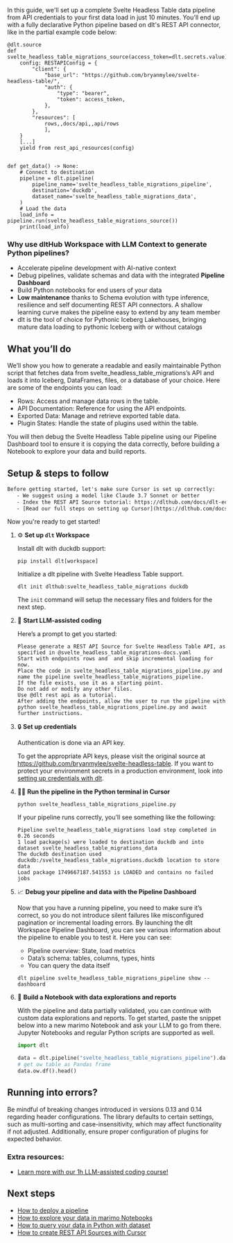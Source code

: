 In this guide, we'll set up a complete Svelte Headless Table data pipeline from API credentials to your first data load in just 10 minutes. You'll end up with a fully declarative Python pipeline based on dlt's REST API connector, like in the partial example code below:

```python-outcome
@dlt.source
def svelte_headless_table_migrations_source(access_token=dlt.secrets.value):
    config: RESTAPIConfig = {
        "client": {
            "base_url": "https://github.com/bryanmylee/svelte-headless-table/",
            "auth": {
                "type": "bearer",
                "token": access_token,
            },
        },
        "resources": [
            rows,,docs/api,,api/rows
            ],
    }
    [...]
    yield from rest_api_resources(config)


def get_data() -> None:
    # Connect to destination
    pipeline = dlt.pipeline(
        pipeline_name='svelte_headless_table_migrations_pipeline',
        destination='duckdb',
        dataset_name='svelte_headless_table_migrations_data', 
    )
    # Load the data
    load_info = pipeline.run(svelte_headless_table_migrations_source())
    print(load_info) 
```

### Why use dltHub Workspace with LLM Context to generate Python pipelines?

- Accelerate pipeline development with AI-native context
- Debug pipelines, validate schemas and data with the integrated **Pipeline Dashboard**
- Build Python notebooks for end users of your data
- **Low maintenance** thanks to Schema evolution with type inference, resilience and self documenting REST API connectors. A shallow learning curve makes the pipeline easy to extend by any team member
- dlt is the tool of choice for Pythonic Iceberg Lakehouses, bringing mature data loading to pythonic Iceberg with or without catalogs

## What you’ll do

We’ll show you how to generate a readable and easily maintainable Python script that fetches data from svelte_headless_table_migrations’s API and loads it into Iceberg, DataFrames, files, or a database of your choice. Here are some of the endpoints you can load:

- Rows: Access and manage data rows in the table.
- API Documentation: Reference for using the API endpoints.
- Exported Data: Manage and retrieve exported table data.
- Plugin States: Handle the state of plugins used within the table.

You will then debug the Svelte Headless Table pipeline using our Pipeline Dashboard tool to ensure it is copying the data correctly, before building a Notebook to explore your data and build reports.

## Setup & steps to follow

```default
Before getting started, let's make sure Cursor is set up correctly:
   - We suggest using a model like Claude 3.7 Sonnet or better
   - Index the REST API Source tutorial: https://dlthub.com/docs/dlt-ecosystem/verified-sources/rest_api/ and add it to context as **@dlt rest api**
   - [Read our full steps on setting up Cursor](https://dlthub.com/docs/dlt-ecosystem/llm-tooling/cursor-restapi#23-configuring-cursor-with-documentation)
```

Now you're ready to get started!

1. ⚙️ **Set up `dlt` Workspace**
    
    Install dlt with duckdb support:
    ```shell
    pip install dlt[workspace]
    ```

    Initialize a dlt pipeline with Svelte Headless Table support.
    ```shell
    dlt init dlthub:svelte_headless_table_migrations duckdb
    ```

    The `init` command will setup the necessary files and folders for the next step.
    
2. 🤠 **Start LLM-assisted coding**
    
    Here’s a prompt to get you started:
    
    ```prompt
    Please generate a REST API Source for Svelte Headless Table API, as specified in @svelte_headless_table_migrations-docs.yaml 
    Start with endpoints rows and  and skip incremental loading for now. 
    Place the code in svelte_headless_table_migrations_pipeline.py and name the pipeline svelte_headless_table_migrations_pipeline. 
    If the file exists, use it as a starting point. 
    Do not add or modify any other files. 
    Use @dlt rest api as a tutorial. 
    After adding the endpoints, allow the user to run the pipeline with python svelte_headless_table_migrations_pipeline.py and await further instructions.
    ```

    
3. 🔒 **Set up credentials** 
    
    Authentication is done via an API key.
    
    To get the appropriate API keys, please visit the original source at https://github.com/bryanmylee/svelte-headless-table.
    If you want to protect your environment secrets in a production environment, look into [setting up credentials with dlt](https://dlthub.com/docs/walkthroughs/add_credentials).
    
4. 🏃‍♀️ **Run the pipeline in the Python terminal in Cursor**
    
    ```shell
    python svelte_headless_table_migrations_pipeline.py
    ```
    
    If your pipeline runs correctly, you’ll see something like the following:
    
    ```shell
    Pipeline svelte_headless_table_migrations load step completed in 0.26 seconds
    1 load package(s) were loaded to destination duckdb and into dataset svelte_headless_table_migrations_data
    The duckdb destination used duckdb:/svelte_headless_table_migrations.duckdb location to store data
    Load package 1749667187.541553 is LOADED and contains no failed jobs
    ```
    
5. 📈 **Debug your pipeline and data with the Pipeline Dashboard**

    Now that you have a running pipeline, you need to make sure it’s correct, so you do not introduce silent failures like misconfigured pagination or incremental loading errors. By launching the dlt Workspace Pipeline Dashboard, you can see various information about the pipeline to enable you to test it. Here you can see:
    - Pipeline overview: State, load metrics
    - Data’s schema: tables, columns, types, hints
    - You can query the data itself
    
    ```shell
    dlt pipeline svelte_headless_table_migrations_pipeline show --dashboard
    ```
    
6. 🐍 **Build a Notebook with data explorations and reports**

    With the pipeline and data partially validated, you can continue with custom data explorations and reports. To get started, paste the snippet below into a new marimo Notebook and ask your LLM to go from there. Jupyter Notebooks and regular Python scripts are supported as well.

    
    ```python
    import dlt

   data = dlt.pipeline("svelte_headless_table_migrations_pipeline").dataset()
   # get ow table as Pandas frame
   data.ow.df().head()
    ```

## Running into errors?

Be mindful of breaking changes introduced in versions 0.13 and 0.14 regarding header configurations. The library defaults to certain settings, such as multi-sorting and case-insensitivity, which may affect functionality if not adjusted. Additionally, ensure proper configuration of plugins for expected behavior.

### Extra resources:

- [Learn more with our 1h LLM-assisted coding course!](https://www.youtube.com/watch?v=GGid70rnJuM)

## Next steps

- [How to deploy a pipeline](https://dlthub.com/docs/walkthroughs/deploy-a-pipeline)
- [How to explore your data in marimo Notebooks](https://dlthub.com/docs/general-usage/dataset-access/marimo)
- [How to query your data in Python with dataset](https://dlthub.com/docs/general-usage/dataset-access/dataset)
- [How to create REST API Sources with Cursor](https://dlthub.com/docs/dlt-ecosystem/llm-tooling/cursor-restapi)